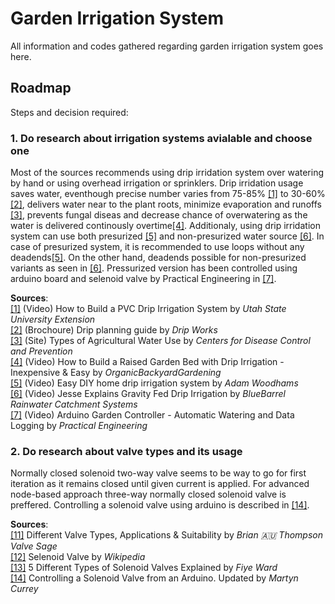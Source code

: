 # Garden Irrigation System
All information and codes gathered regarding garden irrigation system goes here.


## Roadmap
Steps and decision required:

### 1. Do research about irrigation systems avialable and choose one

Most of the sources recommends using drip irridation system over watering by hand or using overhead irrigation or sprinklers.
Drip irridation usage saves water, eventhough precise number varies from 75-85% [[1]](https://www.youtube.com/watch?v=NOpvLFwjS1g) to 30-60% [[2]](https://www.dripworks.com/media/wysiwyg/drip-planning-guide.pdf), delivers water near to the plant roots, minimize evaporation and runoffs [[3]](https://www.cdc.gov/healthywater/other/agricultural/types.html), prevents fungal diseas and decrease chance of overwatering as the water is delivered continously overtime[[4]](https://www.youtube.com/watch?v=P86oiKTzuAo).
Additionaly, using drip irridation system can use both presurized [[5]](https://www.youtube.com/watch?v=Bo2GFneYrfM) and non-presurized water source [[6]](https://www.youtube.com/watch?v=WF5TeIQyiHY).
In case of presurized system, it is recommended to use loops without any deadends[[5]](https://www.youtube.com/watch?v=Bo2GFneYrfM).
On the other hand, deadends possible for non-presurized variants as seen in [[6]](https://www.youtube.com/watch?v=WF5TeIQyiHY).
Pressurized version has been controlled using arduino board and selenoid valve by Practical Engineering in [[7]](https://www.youtube.com/watch?v=O_Q1WKCtWiA).

**Sources**:  
[[1]](https://www.youtube.com/watch?v=NOpvLFwjS1g) (Video) How to Build a PVC Drip Irrigation System by _Utah State University Extension_  
[[2]](https://www.dripworks.com/media/wysiwyg/drip-planning-guide.pdf) (Brochoure) Drip planning guide by _Drip Works_  
[[3]](https://www.cdc.gov/healthywater/other/agricultural/types.html) (Site) Types of Agricultural Water Use by _Centers for Disease Control and Prevention_  
[[4]](https://www.youtube.com/watch?v=P86oiKTzuAo) (Video) How to Build a Raised Garden Bed with Drip Irrigation - Inexpensive & Easy by _OrganicBackyardGardening_  
[[5]](https://www.youtube.com/watch?v=Bo2GFneYrfM) (Video) Easy DIY home drip irrigation system by _Adam Woodhams_  
[[6]](https://www.youtube.com/watch?v=WF5TeIQyiHY) (Video) Jesse Explains Gravity Fed Drip Irrigation by _BlueBarrel Rainwater Catchment Systems_   
[[7]](https://www.youtube.com/watch?v=O_Q1WKCtWiA) (Video) Arduino Garden Controller - Automatic Watering and Data Logging by _Practical Engineering_

### 2. Do research about valve types and its usage

Normally closed solenoid two-way valve seems to be way to go for first iteration as it remains closed until given current is applied.
For advanced node-based approach three-way normally closed solenoid valve is preffered.
Controlling a solenoid valve using arduino is described in [[14]](http://www.martyncurrey.com/controlling-a-solenoid-valve-from-an-arduino-updated/).

**Sources**:  
[[11]](https://www.linkedin.com/pulse/different-valve-types-applications-suitability-brian-g-thompson--1) Different Valve Types, Applications & Suitability by _Brian 🇦🇺 Thompson Valve Sage_  
[[12]](https://en.wikipedia.org/wiki/Solenoid_valve) Selenoid Valve by _Wikipedia_  
[[13]](https://www.doityourself.com/stry/5-different-types-of-solenoid-valves-explained) 5 Different Types of Solenoid Valves Explained by _Fiye Ward_  
[[14]](http://www.martyncurrey.com/controlling-a-solenoid-valve-from-an-arduino-updated/) Controlling a Solenoid Valve from an Arduino. Updated by _Martyn Currey_
 

